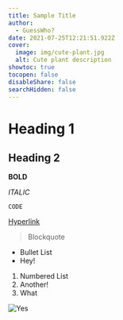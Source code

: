 ```yaml
---
title: Sample Title
author:
  - GuessWho?
date: 2021-07-25T12:21:51.922Z
cover:
  image: img/cute-plant.jpg
  alt: Cute plant description
showtoc: true
tocopen: false
disableShare: false
searchHidden: false
---
```

# Heading 1

## Heading 2

**BOLD**

*ITALIC*

`CODE`

[Hyperlink](google.com)

> Blockquote

* Bullet List
* Hey!

1. Numbered List
2. Another! 
3. What

![Yes](img/cute-plant.jpg "Caption")
